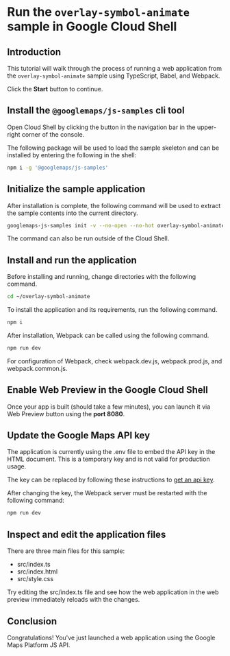 # Run the `overlay-symbol-animate` sample in Google Cloud Shell

<walkthrough-tutorial-duration duration="10"/>

## Introduction

This tutorial will walk through the process of running a web application from
the `overlay-symbol-animate` sample using TypeScript, Babel, and Webpack.

Click the **Start** button to continue.

## Install the `@googlemaps/js-samples` cli tool

Open Cloud Shell by clicking the
<walkthrough-cloud-shell-icon></walkthrough-cloud-shell-icon> button in the
navigation bar in the upper-right corner of the console.

The following package will be used to load the sample skeleton and can be
installed by entering the following in the shell:

```bash
npm i -g '@googlemaps/js-samples'
```

## Initialize the sample application

After installation is complete, the following command will be used to extract
the sample contents into the current directory.

```bash
googlemaps-js-samples init -v --no-open --no-hot overlay-symbol-animate ~/overlay-symbol-animate
```

The command can also be run outside of the Cloud Shell.

## Install and run the application

Before installing and running, change directories with the following command.

```bash
cd ~/overlay-symbol-animate
```

To install the application and its requirements, run the following command.

```bash
npm i
```

After installation, Webpack can be called using the following command.

```bash
npm run dev
```

For configuration of Webpack, check
<walkthrough-editor-open-file filePath="overlay-symbol-animate/webpack.dev.js">webpack.dev.js</walkthrough-editor-open-file>,
<walkthrough-editor-open-file filePath="overlay-symbol-animate/webpack.prod.js">webpack.prod.js</walkthrough-editor-open-file>,
and
<walkthrough-editor-open-file filePath="overlay-symbol-animate/webpack.common.js">webpack.common.js</walkthrough-editor-open-file>.

## Enable Web Preview in the Google Cloud Shell

Once your app is built (should take a few minutes), you can launch it via
<walkthrough-spotlight-pointer target="cloudshell" spotlightId="devshell-web-preview-button">Web
Preview button</walkthrough-spotlight-pointer> using the **port 8080**.

## Update the Google Maps API key

The application is currently using the
<walkthrough-editor-open-file filePath="overlay-symbol-animate/.env">.env</walkthrough-editor-open-file>
file to embed the API key in the HTML document. This is a temporary key and is
not valid for production usage.

The key can be replaced by following these instructions to
[get an api key](https://developers.google.com/maps/documentation/javascript/get-api-key).

After changing the key, the Webpack server must be restarted with the following
command:

```bash
npm run dev
```

## Inspect and edit the application files

There are three main files for this sample:

*   <walkthrough-editor-open-file filePath="overlay-symbol-animate/src/index.ts">src/index.ts</walkthrough-editor-open-file>
*   <walkthrough-editor-open-file filePath="overlay-symbol-animate/src/index.html">src/index.html</walkthrough-editor-open-file>
*   <walkthrough-editor-open-file filePath="overlay-symbol-animate/src/style.css">src/style.css</walkthrough-editor-open-file>

Try editing the <walkthrough-editor-open-file filePath="overlay-symbol-animate/src/index.ts">src/index.ts</walkthrough-editor-open-file> file and see how the web application in the web preview immediately reloads with the changes.

## Conclusion

<walkthrough-conclusion-trophy></walkthrough-conclusion-trophy>

Congratulations! You've just launched a web application using the Google Maps
Platform JS API.
